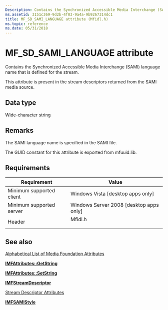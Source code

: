 ```yaml
---
Description: Contains the Synchronized Accessible Media Interchange (SAMI) language name that is defined for the stream.
ms.assetid: 3151c369-9d2b-4f03-9a4a-9b9267314dc1
title: MF_SD_SAMI_LANGUAGE attribute (Mfidl.h)
ms.topic: reference
ms.date: 05/31/2018
---
```


# MF\_SD\_SAMI\_LANGUAGE attribute

Contains the Synchronized Accessible Media Interchange (SAMI) language name that is defined for the stream.

This attribute is present in the stream descriptors returned from the SAMI media source.

## Data type

Wide-character string

## Remarks

The SAMI language name is specified in the SAMI file.

The GUID constant for this attribute is exported from mfuuid.lib.

## Requirements



| Requirement | Value |
|-------------------------------------|------------------------------------------------------------------------------------|
| Minimum supported client<br/> | Windows Vista \[desktop apps only\]<br/>                                     |
| Minimum supported server<br/> | Windows Server 2008 \[desktop apps only\]<br/>                               |
| Header<br/>                   | <dl> <dt>Mfidl.h</dt> </dl> |



## See also

<dl> <dt>

[Alphabetical List of Media Foundation Attributes](alphabetical-list-of-media-foundation-attributes.md)
</dt> <dt>

[**IMFAttributes::GetString**](/windows/desktop/api/mfobjects/nf-mfobjects-imfattributes-getstring)
</dt> <dt>

[**IMFAttributes::SetString**](/windows/desktop/api/mfobjects/nf-mfobjects-imfattributes-setstring)
</dt> <dt>

[**IMFStreamDescriptor**](/windows/desktop/api/mfidl/nn-mfidl-imfstreamdescriptor)
</dt> <dt>

[Stream Descriptor Attributes](stream-descriptor-attributes.md)
</dt> <dt>

[**IMFSAMIStyle**](/windows/desktop/api/mfidl/nn-mfidl-imfsamistyle)
</dt> </dl>

 

 




